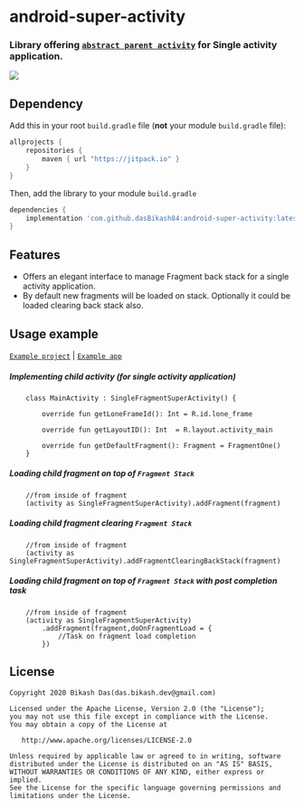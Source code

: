 # android-super-activity

### Library offering [`abstract parent activity`](https://github.com/dasBikash84/android-super-activity/blob/master/android-super-activity/src/main/java/com/dasbikash/super_activity/SingleFragmentSuperActivity.kt) for Single activity application.

[![](https://jitpack.io/v/dasBikash84/android-super-activity.svg)](https://jitpack.io/#dasBikash84/android-super-activity)

## Dependency

Add this in your root `build.gradle` file (**not** your module `build.gradle` file):

```gradle
allprojects {
	repositories {
        maven { url "https://jitpack.io" }
    }
}
```

Then, add the library to your module `build.gradle`
```gradle
dependencies {
    implementation 'com.github.dasBikash84:android-super-activity:latest.release.here'
}
```

## Features
- Offers an elegant interface to manage Fragment back stack for a single activity application.
- By default new fragments will be loaded on stack. Optionally it could be loaded clearing back stack also.

## Usage example

[`Example project`](https://github.com/dasBikash84/android-lib-test/tree/master/super_activity_example)
 | 
[`Example app`](https://play.google.com/store/apps/details?id=com.dasbikash.book_keeper)

##### Implementing child activity (for single activity application)
```
    class MainActivity : SingleFragmentSuperActivity() {
    
        override fun getLoneFrameId(): Int = R.id.lone_frame
    
        override fun getLayoutID(): Int  = R.layout.activity_main
    
        override fun getDefaultFragment(): Fragment = FragmentOne()
    }
```
##### Loading child fragment on top of `Fragment Stack`
```
    //from inside of fragment
    (activity as SingleFragmentSuperActivity).addFragment(fragment) 
```
##### Loading child fragment clearing `Fragment Stack`
```
    //from inside of fragment
    (activity as SingleFragmentSuperActivity).addFragmentClearingBackStack(fragment)
```
##### Loading child fragment on top of `Fragment Stack` with post completion task
```
    //from inside of fragment
    (activity as SingleFragmentSuperActivity)
        .addFragment(fragment,doOnFragmentLoad = {
            //Task on fragment load completion
        })
```

License
--------

    Copyright 2020 Bikash Das(das.bikash.dev@gmail.com)

    Licensed under the Apache License, Version 2.0 (the "License");
    you may not use this file except in compliance with the License.
    You may obtain a copy of the License at

       http://www.apache.org/licenses/LICENSE-2.0

    Unless required by applicable law or agreed to in writing, software
    distributed under the License is distributed on an "AS IS" BASIS,
    WITHOUT WARRANTIES OR CONDITIONS OF ANY KIND, either express or implied.
    See the License for the specific language governing permissions and
    limitations under the License.
